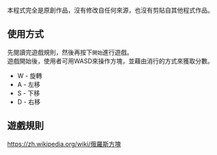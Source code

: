 本程式完全是原創作品，沒有修改自任何來源，也沒有剪貼自其他程式作品。

## 使用方式
先閱讀完遊戲規則，然後再按下`開始`進行遊戲。  
遊戲開始後，使用者可用WASD來操作方塊，並藉由消行的方式來獲取分數。  
* W - 旋轉
* A - 左移
* S - 下移
* D - 右移

## 遊戲規則
https://zh.wikipedia.org/wiki/俄羅斯方塊
